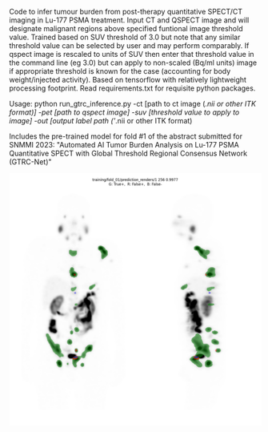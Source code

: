 Code to infer tumour burden from post-therapy quantitative SPECT/CT imaging in Lu-177 PSMA treatment.
Input CT and QSPECT image and will designate malignant regions above specified funtional image threshold value.
Trained based on SUV threshold of 3.0  but note that any similar threshold value can be selected by user and may perform comparably.
If qspect image is rescaled to units of SUV then enter that threshold value in the command line (eg 3.0) but can apply to non-scaled (Bq/ml units) image if appropriate threshold is known for the case (accounting for body weight/injected activity). Based on tensorflow with relatively lightweight processing footprint. Read requirements.txt for requisite python packages.

Usage:
python run_gtrc_inference.py -ct [path to ct image (*.nii or other ITK format)] -pet [path to qspect image] -suv [threshold value to apply to image] -out [output label path ('*.nii or other ITK format)

Includes the pre-trained model for fold #1 of the abstract submitted for SNMMI 2023: "Automated AI Tumor Burden Analysis on Lu-177 PSMA Quantitative SPECT with Global Threshold Regional Consensus Network (GTRC-Net)"

<img src="gtrc/example_mip.png" width="800">
